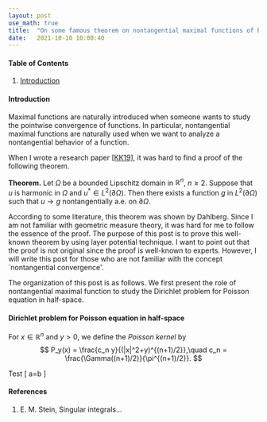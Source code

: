 ```yaml
---
layout: post
use_math: true
title:  "On some famous theorem on nontangential maximal functions of harmonic functions (incomplete)"
date:   2021-10-10 10:00:40 
---
```

  
#### Table of Contents
1. [Introduction](#introduction) 

#### Introduction

Maximal functions are naturally introduced when someone wants to study the pointwise convergence of functions. In particular, nontangential maximal functions are naturally used when we want to analyze a nontangential behavior of a function. 

When I wrote a research paper [[KK19]](https://arxiv.org/abs/1811.12619), it was hard to find a proof of the following theorem.

**Theorem.** Let $\Omega$ be a bounded Lipschitz domain in $\mathbb{R}^n$, $n\geq 2$. Suppose that $u$ is harmonic in $\Omega$ and $u^* \in L^2 (\partial\Omega)$. Then there exists a function $g$ in $L^2(\partial\Omega)$ such that $u\rightarrow g$ nontangentially a.e. on $\partial\Omega$. 

According to some literature, this theorem was shown by Dahlberg. Since I am not familiar with geometric measure theory, it was hard for me to follow the essence of the proof. The purpose of this post is to prove this well-known theorem by using layer potential technique. I want to point out that the proof is not original since the proof is well-known to experts. However, I will write this post for those who are not familiar with the concept `nontangential convergence'. 

The organization of this post is as follows. We first present the role of nontangential maximal function to study the Dirichlet problem for Poisson equation in half-space. 

#### Dirichlet problem for Poisson equation in half-space

For $x\in \mathbb{R}^n$ and $y>0$, we define the *Poisson kernel* by 
$$ P_y(x) = \frac{c_n y}{(|x|^2+y)^{(n+1)/2}},\quad c_n = \frac{\Gamma((n+1)/2)}{\pi^{(n+1)/2}}. $$ 

Test 
\[  a=b \] 

#### References
1. E. M. Stein, Singular integrals... 
